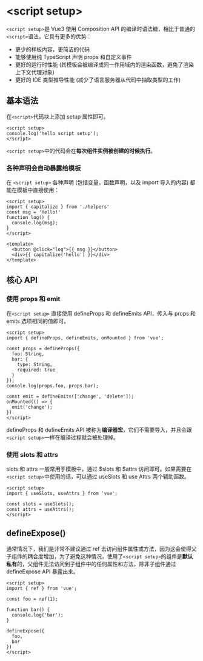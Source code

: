 # \<script setup>

`<script setup>`是 Vue3 使用 Composition API 的编译时语法糖，相比于普通的`<script>`语法，它具有更多的优势：

- 更少的样板内容，更简洁的代码
- 能够使用纯 TypeScript 声明 props 和自定义事件
- 更好的运行时性能 (其模板会被编译成同一作用域内的渲染函数，避免了渲染上下文代理对象)
- 更好的 IDE 类型推导性能 (减少了语言服务器从代码中抽取类型的工作)



## 基本语法

在`<script>`代码块上添加 setup 属性即可。

```vue
<script setup>
console.log('hello script setup');
</script>
```

`<script setup>`中的代码会在**每次组件实例被创建的时候执行**。

### 各种声明会自动暴露给模板

在 `<script setup>` 各种声明 (包括变量，函数声明，以及 import 导入的内容) 都能在模板中直接使用：

```vue
<script setup>
import { capitalize } from './helpers'
const msg = 'Hello!'
function log() {
  console.log(msg);
}
</script>

<template>
  <button @click="log">{{ msg }}</button>
  <div>{{ capitalize('hello') }}</div>
</template>
```

## 核心 API

### 使用 props 和 emit

在`<script setup>` 直接使用 defineProps 和 defineEmits API，传入与 props 和 emits 选项相同的值即可。

```vue
<script setup>
import { defineProps, defineEmits, onMounted } from 'vue';

const props = defineProps({
  foo: String,
  bar: {
    type: String,
    required: true
  }
});
console.log(props.foo, props.bar);

const emit = defineEmits(['change', 'delete']);
onMounted(() => {
  emit('change');
})
</script>
```

defineProps 和 defineEmits API 被称为**编译器宏**，它们不需要导入，并且会跟`<script setup>`一样在编译过程就会被处理掉。

### 使用 slots 和 attrs

slots 和 attrs 一般常用于模板中，通过 $slots 和 \$attrs 访问即可。如果需要在`<script setup>`中使用的话，可以通过 useSlots 和 use Attrs 两个辅助函数。

```vue
<script setup>
import { useSlots, useAttrs } from 'vue';

const slots = useSlots();
const attrs = useAttrs();
</script>
```



## defineExpose()

通常情况下，我们是非常不建议通过 ref 去访问组件属性或方法，因为这会使得父子组件的耦合度增加，为了避免这种情况，使用了`<script setup>`的组件是**默认私有**的，父组件无法访问到子组件中的任何属性和方法，除非子组件通过 defineExpose API 暴露出来。

```vue
<script setup>
import { ref } from 'vue';

const foo = ref(1);

function bar() {
  console.log('bar');
}

defineExpose({
  foo,
  bar
})
</script>
```

